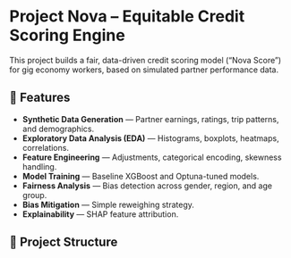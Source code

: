 # Project Nova – Equitable Credit Scoring Engine

This project builds a fair, data-driven credit scoring model (“Nova Score”) for gig economy workers, based on simulated partner performance data.

## 📌 Features
- **Synthetic Data Generation** — Partner earnings, ratings, trip patterns, and demographics.
- **Exploratory Data Analysis (EDA)** — Histograms, boxplots, heatmaps, correlations.
- **Feature Engineering** — Adjustments, categorical encoding, skewness handling.
- **Model Training** — Baseline XGBoost and Optuna-tuned models.
- **Fairness Analysis** — Bias detection across gender, region, and age group.
- **Bias Mitigation** — Simple reweighing strategy.
- **Explainability** — SHAP feature attribution.

## 📂 Project Structure
